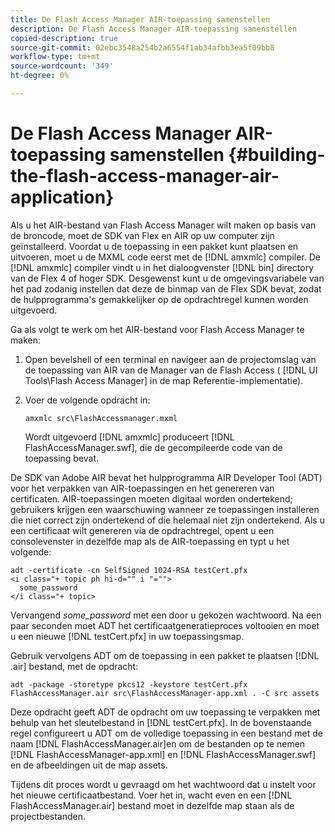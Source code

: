 ```yaml
---
title: De Flash Access Manager AIR-toepassing samenstellen
description: De Flash Access Manager AIR-toepassing samenstellen
copied-description: true
source-git-commit: 02ebc3548a254b2a6554f1ab34afbb3ea5f09bb8
workflow-type: tm+mt
source-wordcount: '349'
ht-degree: 0%

---
```


# De Flash Access Manager AIR-toepassing samenstellen {#building-the-flash-access-manager-air-application}

Als u het AIR-bestand van Flash Access Manager wilt maken op basis van de broncode, moet de SDK van Flex en AIR op uw computer zijn geïnstalleerd. Voordat u de toepassing in een pakket kunt plaatsen en uitvoeren, moet u de MXML code eerst met de [!DNL amxmlc] compiler. De [!DNL amxmlc] compiler vindt u in het dialoogvenster [!DNL bin] directory van de Flex 4 of hoger SDK. Desgewenst kunt u de omgevingsvariabele van het pad zodanig instellen dat deze de binmap van de Flex SDK bevat, zodat de hulpprogramma&#39;s gemakkelijker op de opdrachtregel kunnen worden uitgevoerd.

Ga als volgt te werk om het AIR-bestand voor Flash Access Manager te maken:

1. Open bevelshell of een terminal en navigeer aan de projectomslag van de toepassing van AIR van de Manager van de Flash Access ( [!DNL UI Tools\Flash Access Manager] in de map Referentie-implementatie).
1. Voer de volgende opdracht in:

   ```
   amxmlc src\FlashAccessmanager.mxml
   ```

   Wordt uitgevoerd [!DNL amxmlc] produceert [!DNL FlashAccessManager.swf], die de gecompileerde code van de toepassing bevat.

De SDK van Adobe AIR bevat het hulpprogramma AIR Developer Tool (ADT) voor het verpakken van AIR-toepassingen en het genereren van certificaten. AIR-toepassingen moeten digitaal worden ondertekend; gebruikers krijgen een waarschuwing wanneer ze toepassingen installeren die niet correct zijn ondertekend of die helemaal niet zijn ondertekend. Als u een certificaat wilt genereren via de opdrachtregel, opent u een consolevenster in dezelfde map als de AIR-toepassing en typt u het volgende:

```
adt -certificate -cn SelfSigned 1024-RSA testCert.pfx  
<i class="+ topic ph hi-d="" i "="">
  some_password 
</i class="+ topic>
```

Vervangend *some_password* met een door u gekozen wachtwoord. Na een paar seconden moet ADT het certificaatgeneratieproces voltooien en moet u een nieuwe [!DNL testCert.pfx] in uw toepassingsmap.

Gebruik vervolgens ADT om de toepassing in een pakket te plaatsen [!DNL .air] bestand, met de opdracht:

```
adt -package -storetype pkcs12 -keystore testCert.pfx FlashAccessManager.air src\FlashAccessManager-app.xml . -C src assets
```

Deze opdracht geeft ADT de opdracht om uw toepassing te verpakken met behulp van het sleutelbestand in [!DNL testCert.pfx]. In de bovenstaande regel configureert u ADT om de volledige toepassing in een bestand met de naam [!DNL FlashAccessManager.air]en om de bestanden op te nemen [!DNL FlashAccessManager-app.xml] en [!DNL FlashAccessManager.swf] en de afbeeldingen uit de map assets.

Tijdens dit proces wordt u gevraagd om het wachtwoord dat u instelt voor het nieuwe certificaatbestand. Voer het in, wacht even en een [!DNL FlashAccessManager.air] bestand moet in dezelfde map staan als de projectbestanden.
